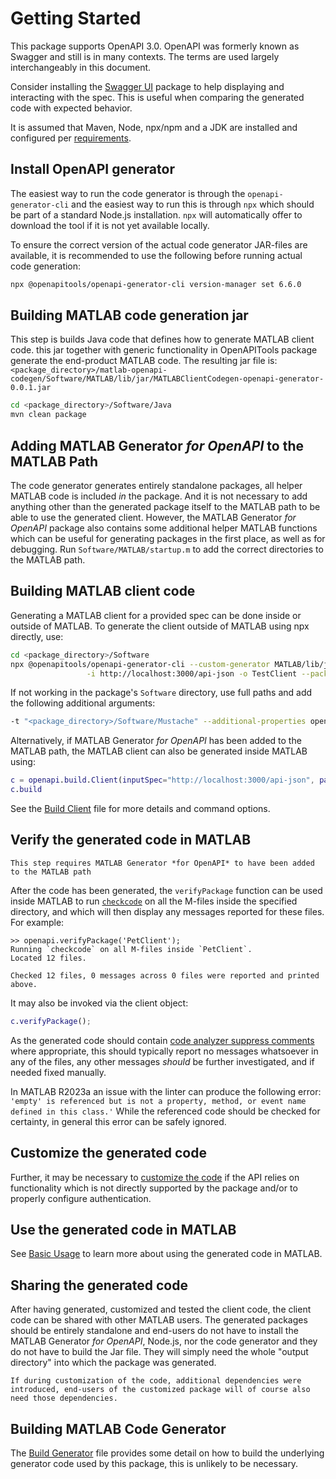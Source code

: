 # Getting Started

This package supports OpenAPI 3.0. OpenAPI was formerly known as Swagger and still is in many contexts. The terms are used largely interchangeably in this document.

Consider installing the [Swagger UI](SwaggerUI.md) package to help displaying and interacting with the spec. This is useful when comparing the generated code with expected behavior.

It is assumed that Maven, Node, npx/npm and a JDK are installed and configured per [requirements](../README.md).

## Install OpenAPI generator

The easiest way to run the code generator is through the `openapi-generator-cli` and the easiest way to run this is through `npx` which should be part of a standard Node.js installation. `npx` will automatically offer to download the tool if it is not yet available locally.

To ensure the correct version of the actual code generator JAR-files are available, it is recommended to use the following before running actual code generation:

```bash
npx @openapitools/openapi-generator-cli version-manager set 6.6.0
```

## Building MATLAB code generation jar

This step is builds Java code that defines how to generate MATLAB client code. this jar together with generic functionality in OpenAPITools package generate the end-product MATLAB code. The resulting jar file is: ```<package_directory>/matlab-openapi-codegen/Software/MATLAB/lib/jar/MATLABClientCodegen-openapi-generator-0.0.1.jar```

```bash
cd <package_directory>/Software/Java
mvn clean package
```

## Adding MATLAB Generator *for OpenAPI* to the MATLAB Path

The code generator generates entirely standalone packages, all helper MATLAB code is included *in* the package. And it is not necessary to add anything other than the generated package itself to the MATLAB path to be able to use the generated client. However, the MATLAB Generator *for OpenAPI* package also contains some additional helper MATLAB functions which can be useful for generating packages in the first place, as well as for debugging. Run `Software/MATLAB/startup.m` to add the correct directories to the MATLAB path.

## Building MATLAB client code

Generating a MATLAB client for a provided spec can be done inside or outside of MATLAB. To generate the client outside of MATLAB using npx directly, use:

```bash
cd <package_directory>/Software
npx @openapitools/openapi-generator-cli --custom-generator MATLAB/lib/jar/MATLABClientCodegen-openapi-generator-0.0.1.jar generate -g MATLAB \
                 -i http://localhost:3000/api-json -o TestClient --package-name Test
```

If not working in the package's `Software` directory, use full paths and add the following additional arguments:

```bash
-t "<package_directory>/Software/Mustache" --additional-properties openapiRoot="<package_directory>/Software/MATLAB
```

Alternatively, if MATLAB Generator *for OpenAPI* has been added to the MATLAB path, the MATLAB client can also be generated inside MATLAB using:

```matlab
c = openapi.build.Client(inputSpec="http://localhost:3000/api-json", packageName="Test", output="TestClient");
c.build
```

See the [Build Client](BuildClient.md) file for more details and command options.

## Verify the generated code in MATLAB

```{note}
This step requires MATLAB Generator *for OpenAPI* to have been added to the MATLAB path
```

After the code has been generated, the `verifyPackage` function can be used inside MATLAB to run [`checkcode`](https://www.mathworks.com/help/matlab/ref/checkcode.html) on all the M-files inside the specified directory, and which will then display any messages reported for these files. For example:

```matlabsession
>> openapi.verifyPackage('PetClient');
Running `checkcode` on all M-files inside `PetClient`.
Located 12 files.

Checked 12 files, 0 messages across 0 files were reported and printed above.
```

It may also be invoked via the client object:

```matlab
c.verifyPackage();
```

As the generated code should contain [code analyzer suppress comments](https://www.mathworks.com/help/matlab/matlab_prog/check-code-for-errors-and-warnings.html#brqxeeu-167) where appropriate, this should typically report no messages whatsoever in any of the files, any other messages *should* be further investigated, and if needed fixed manually.

In MATLAB R2023a an issue with the linter can produce the following error:
`'empty' is referenced but is not a property, method, or event name defined in this class.'`
While the referenced code should be checked for certainty, in general this error can be safely ignored.

## Customize the generated code

Further, it may be necessary to [customize the code](CustomizingGeneratedCode.md) if the API relies on functionality which is not directly supported by the package and/or to properly configure authentication.

## Use the generated code in MATLAB

See [Basic Usage](BasicUsage.md) to learn more about using the generated code in MATLAB.

## Sharing the generated code

After having generated, customized and tested the client code, the client code can be shared with other MATLAB users. The generated packages should be entirely standalone and end-users do not have to install the MATLAB Generator *for OpenAPI*, Node.js, nor the code generator and they do not have to build the Jar file. They will simply need the whole "output directory" into which the package was generated.

```{note}
If during customization of the code, additional dependencies were introduced, end-users of the customized package will of course also need those dependencies.
```

## Building MATLAB Code Generator

The [Build Generator](BuildGenerator.md) file provides some detail on how to build the underlying generator code used by this package, this is unlikely to be necessary.

[//]: #  (Copyright 2020-2023 The MathWorks, Inc.)
